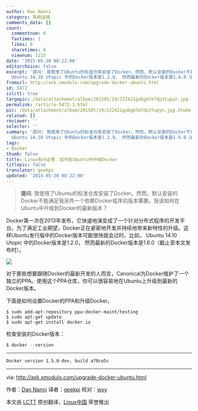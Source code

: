 ```yaml
---
author: Dan Nanni
category: 系统运维
comments_data: []
count:
  commentnum: 0
  favtimes: 1
  likes: 0
  sharetimes: 0
  viewnum: 7215
date: '2015-05-20 08:22:00'
editorchoice: false
excerpt: '提问: 我使用了Ubuntu的标准仓库安装了Docker。然而，默认安装的Docker不能满足我另外一个依赖Docker程序的版本需要。我该如何在Ubuntu中升级到Docker的最新版本？  Docker第一次在2013年发布，它快速地演变成了一个针对分布式程序的开发平台。为了满足工业期望，Docker正在紧密地开发并持续地带来新特性的升级。这样Ubuntu发行版中的Docker版本可能很快就会过时。比如，
  Ubuntu 14.10 Utopic 中的Docker版本是1.2.0， 然而最新的Docker版本是1.6.0（截止至本文发布时）。  对于那些想要跟随Docker的最新开发的人而言，Canonical为Docker'
fromurl: http://ask.xmodulo.com/upgrade-docker-ubuntu.html
id: 5472
islctt: true
largepic: /data/attachment/album/201505/19/222421gubgm7m7dp3tupyn.jpg
permalink: /article-5472-1.html
pic: /data/attachment/album/201505/19/222421gubgm7m7dp3tupyn.jpg.thumb.jpg
related: []
reviewer: ''
selector: ''
summary: '提问: 我使用了Ubuntu的标准仓库安装了Docker。然而，默认安装的Docker不能满足我另外一个依赖Docker程序的版本需要。我该如何在Ubuntu中升级到Docker的最新版本？  Docker第一次在2013年发布，它快速地演变成了一个针对分布式程序的开发平台。为了满足工业期望，Docker正在紧密地开发并持续地带来新特性的升级。这样Ubuntu发行版中的Docker版本可能很快就会过时。比如，
  Ubuntu 14.10 Utopic 中的Docker版本是1.2.0， 然而最新的Docker版本是1.6.0（截止至本文发布时）。  对于那些想要跟随Docker的最新开发的人而言，Canonical为Docker'
tags:
- Docker
thumb: false
title: Linux有问必答：如何在Ubuntu中升级Docker
titlepic: false
translator: geekpi
updated: '2015-05-20 08:22:00'
---
```



> 
> **提问**: 我使用了Ubuntu的标准仓库安装了Docker。然而，默认安装的Docker不能满足我另外一个依赖Docker程序的版本需要。我该如何在Ubuntu中升级到Docker的最新版本？
> 
> 
> 


Docker第一次在2013年发布，它快速地演变成了一个针对分布式程序的开发平台。为了满足工业期望，Docker正在紧密地开发并持续地带来新特性的升级。这样Ubuntu发行版中的Docker版本可能很快就会过时。比如， Ubuntu 14.10 Utopic 中的Docker版本是1.2.0， 然而最新的Docker版本是1.6.0（截止至本文发布时）。


![](/data/attachment/album/201505/19/222421gubgm7m7dp3tupyn.jpg)


对于那些想要跟随Docker的最新开发的人而言，Canonical为Docker维护了一个独立的PPA。使用这个PPA仓库，你可以很容易地在Ubuntu上升级到最新的Docker版本。


下面是如何设置Docker的PPA和升级Docker。



```
$ sudo add-apt-repository ppa:docker-maint/testing
$ sudo apt-get update
$ sudo apt-get install docker.io

```

检查安装的Docker版本：



```
$ docker --version

```



---



```
Docker version 1.5.0-dev, build a78ce5c

```



---


via: <http://ask.xmodulo.com/upgrade-docker-ubuntu.html>


作者：[Dan Nanni](http://ask.xmodulo.com/author/nanni) 译者：[geekpi](https://github.com/geekpi) 校对：[wxy](https://github.com/wxy)


本文由 [LCTT](https://github.com/LCTT/TranslateProject) 原创翻译，[Linux中国](http://linux.cn/) 荣誉推出